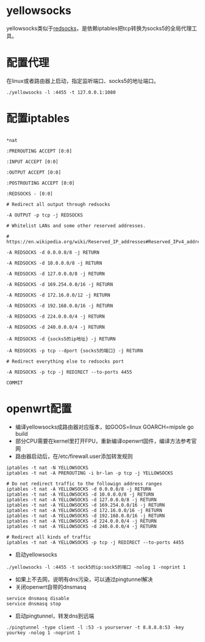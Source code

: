 # yellowsocks
yellowsocks类似于[redsocks](https://github.com/darkk/redsocks)，是依赖iptables把tcp转换为socks5的全局代理工具。

# 配置代理
在linux或者路由器上启动，指定监听端口、socks5的地址端口。
```
./yellowsocks -l :4455 -t 127.0.0.1:1080
```
# 配置iptables
```

*nat

:PREROUTING ACCEPT [0:0]

:INPUT ACCEPT [0:0]

:OUTPUT ACCEPT [0:0]

:POSTROUTING ACCEPT [0:0]

:REDSOCKS - [0:0]

# Redirect all output through redsocks

-A OUTPUT -p tcp -j REDSOCKS

# Whitelist LANs and some other reserved addresses.

# https://en.wikipedia.org/wiki/Reserved_IP_addresses#Reserved_IPv4_addresses

-A REDSOCKS -d 0.0.0.0/8 -j RETURN

-A REDSOCKS -d 10.0.0.0/8 -j RETURN

-A REDSOCKS -d 127.0.0.0/8 -j RETURN

-A REDSOCKS -d 169.254.0.0/16 -j RETURN

-A REDSOCKS -d 172.16.0.0/12 -j RETURN

-A REDSOCKS -d 192.168.0.0/16 -j RETURN

-A REDSOCKS -d 224.0.0.0/4 -j RETURN

-A REDSOCKS -d 240.0.0.0/4 -j RETURN

-A REDSOCKS -d {socks5的ip地址} -j RETURN

-A REDSOCKS -p tcp --dport {socks5的端口} -j RETURN

# Redirect everything else to redsocks port

-A REDSOCKS -p tcp -j REDIRECT --to-ports 4455

COMMIT

```

# openwrt配置
* 编译yellowsocks成路由器对应版本，如GOOS=linux GOARCH=mipsle go build
* 部分CPU需要在kernel里打开FPU，重新编译openwrt固件，编译方法参考官网
* 路由器启动后，在/etc/firewall.user添加转发规则
```
iptables -t nat -N YELLOWSOCKS
iptables -t nat -A PREROUTING -i br-lan -p tcp -j YELLOWSOCKS

# Do not redirect traffic to the followign address ranges
iptables -t nat -A YELLOWSOCKS -d 0.0.0.0/8 -j RETURN
iptables -t nat -A YELLOWSOCKS -d 10.0.0.0/8 -j RETURN
iptables -t nat -A YELLOWSOCKS -d 127.0.0.0/8 -j RETURN
iptables -t nat -A YELLOWSOCKS -d 169.254.0.0/16 -j RETURN
iptables -t nat -A YELLOWSOCKS -d 172.16.0.0/16 -j RETURN
iptables -t nat -A YELLOWSOCKS -d 192.168.0.0/16 -j RETURN
iptables -t nat -A YELLOWSOCKS -d 224.0.0.0/4 -j RETURN
iptables -t nat -A YELLOWSOCKS -d 240.0.0.0/4 -j RETURN

# Redirect all kinds of traffic
iptables -t nat -A YELLOWSOCKS -p tcp -j REDIRECT --to-ports 4455
```
* 启动yellowsocks
```
./yellowsocks -l :4455 -t sock5的ip:sock5的端口 -nolog 1 -noprint 1
```
* 如果上不去网，说明有dns污染，可以通过pingtunnel解决
* 关闭openwrt自带的dnsmasq
```
service dnsmasq disable
service dnsmasq stop
```
* 启动pingtunnel，转发dns到远端
```
./pingtunnel -type client -l :53 -s yourserver -t 8.8.8.8:53 -key yourkey -nolog 1 -noprint 1
```
